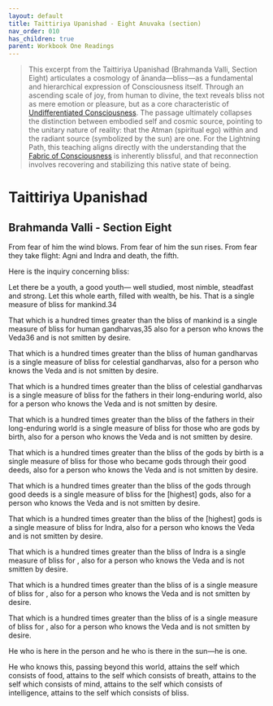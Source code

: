 ```yaml
---
layout: default
title: Taittiriya Upanishad - Eight Anuvaka (section)
nav_order: 010
has_children: true
parent: Workbook One Readings
---
```


>This excerpt from the Taittiriya Upanishad (Brahmanda Valli, Section Eight) articulates a cosmology of ānanda—bliss—as a fundamental and hierarchical expression of Consciousness itself. Through an ascending scale of joy, from human to divine, the text reveals bliss not as mere emotion or pleasure, but as a core characteristic of [Undifferentiated Consciousness](https://spiritwiki.lightningpath.org/index.php/Undifferentiated_Consciousness). The passage ultimately collapses the distinction between embodied self and cosmic source, pointing to the unitary nature of reality: that the Atman (spiritual ego) within and the radiant source (symbolized by the sun) are one. For the Lightning Path, this teaching aligns directly with the understanding that the [Fabric of Consciousness](https://spiritwiki.lightningpath.org/index.php/Fabric_of_Consciousness) is inherently blissful, and that reconnection involves recovering and stabilizing this native state of being.
# Taittiriya Upanishad
## Brahmanda Valli - Section Eight 



From fear of him the wind blows.
From fear of him the sun rises.
From fear they take flight:
Agni and Indra and death, the fifth.

Here is the inquiry concerning bliss:

Let there be a youth, a good youth—
well studied, most nimble, steadfast and strong.
Let this whole earth, filled with wealth, be his.
That is a single measure of bliss for mankind.34

That which is a hundred times greater than the bliss of
mankind is a single measure of bliss
for human gandharvas,35 also for a person who
knows the Veda36 and is not smitten by desire.

That which is a hundred times greater than the bliss
of human gandharvas is a single measure of bliss
for celestial gandharvas, also for a person who
knows the Veda and is not smitten by desire.

That which is a hundred times greater than the bliss of celestial gandharvas is a single measure of bliss
for the fathers in their long-enduring world, also for a person
who knows the Veda and is not smitten by desire.

That which is a hundred times greater than the bliss
of the fathers in their long-enduring world is a single measure
of bliss for those who are gods by birth, also for a person
who knows the Veda and is not smitten by desire.

That which is a hundred times greater than the bliss
of the gods by birth is a single measure of bliss for those who
became gods through their good deeds, also for a person
who knows the Veda and is not smitten by desire.

That which is a hundred times greater than the bliss
of the gods through good deeds is a single measure of bliss
for the [highest] gods, also for a person who
knows the Veda and is not smitten by desire.

That which is a hundred times greater than the bliss
of the [highest] gods is a single measure of bliss for Indra,
also for a person who knows the Veda
and is not smitten by desire.

That which is a hundred times greater than the bliss
of Indra is a single measure of bliss for ,
also for a person who knows the Veda
and is not smitten by desire.

That which is a hundred times greater than the bliss
of  is a single measure of bliss for ,
also for a person who knows the Veda
and is not smitten by desire.

That which is a hundred times greater than the bliss
of  is a single measure of bliss for ,
also for a person who knows the Veda
and is not smitten by desire.

He who is here in the person
and he who is there in the sun—he is one.

He who knows this, passing beyond this world,
attains the self which consists of food,
attains to the self which consists of breath,
attains to the self which consists of mind,
attains to the self which consists of intelligence,
attains to the self which consists of bliss.

